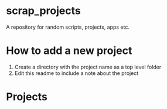 # scrap_projects
A repository for random scripts, projects, apps etc.


# How to add a new project
1. Create a directory with the project name as a top level folder
2. Edit this readme to include a note about the project

# Projects
